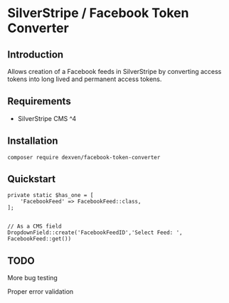 # SilverStripe / Facebook Token Converter


## Introduction

Allows creation of a Facebook feeds in SilverStripe by converting access tokens into long lived and permanent access tokens. 

## Requirements
* SilverStripe CMS ^4

## Installation

```
composer require dexven/facebook-token-converter
```

## Quickstart

````
private static $has_one = [
    'FacebookFeed' => FacebookFeed::class,
];


// As a CMS field
DropdownField::create('FacebookFeedID','Select Feed: ', FacebookFeed::get())

````


## TODO
More bug testing

Proper error validation